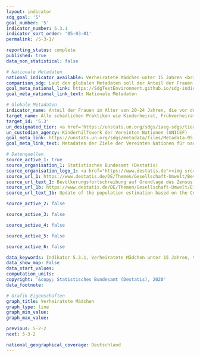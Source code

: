 ```yaml
---
layout: indicator
sdg_goal: '5'
goal_number: '5'
indicator_number: 5.3.1
indicator_sort_order: '05-03-01'
permalink: /5-3-1/

reporting_status: complete
published: true
data_non_statistical: false

# Nationale Metadaten
national_indicator_available: Verheiratete Mädchen unter 15 Jahren <br> Verheiratete Mädchen unter 18 Jahren
comparison_sdg: Laut den globalen Metadaten soll der Anteil der Frauen im Alter von 20 bis unter 25, die vor dem 15./18. Lebensjahr  verheiratet waren, angegeben werden. Diese Zeitreihe gibt den Anteil der Mädchen im Alter von 14/17 und jünger an, die verheiratet waren.
goal_meta_national_link: https://SdgTestEnvironment.github.io/sdg-indicators/public/MetaDe/5.3.1.pdf
goal_meta_national_link_text: Nationale Metadaten

# Globale Metadaten
indicator_name: Anteil der Frauen im Alter von 20-24 Jahren, die vor dem vollendeten 15. bzw. 18. Lebensjahr verheiratet waren oder in einer vergleichbaren Verbindung lebten
target_name: Alle schädlichen Praktiken wie Kinderheirat, Frühverheiratung und Zwangsheirat sowie die Genitalverstümmelung bei Frauen und Mädchen beseitigen
target_id: '5.3'
un_designated_tier: <a href='https://unstats.un.org/sdgs/iaeg-sdgs/tier-classification/' title='Klicken Sie hier um weitere Informationen zur UN-Tier-Klassifikation zu erhalten.'>Tier I</a>
un_custodian_agency: Kinderhilfswerk der Vereinten Nationen (UNICEF)
goal_meta_link: https://unstats.un.org/sdgs/metadata/files/Metadata-05-03-01.pdf
goal_meta_link_text: Metadaten der Ziele der Vereinten Nationen für nachhaltige Entwicklung

# Datenquellen
source_active_1: true
source_organisation_1: Statistisches Bundesamt (Destatis)
source_organisation_logo_1: <a href="https://www.destatis.de"><img src="https://g205sdgs.github.io/sdg-indicators/public/OrgImgDe/destatis.png" alt="Logo destatis" style="height:60px; width:148px"/></a>
source_url_1: https://www.destatis.de/DE/Themen/Gesellschaft-Umwelt/Bevoelkerung/Bevoelkerungsstand/_inhalt.html#sprg233540
source_url_text_1: Bevölkerungsfortschreibung auf Grundlage des Zensus 2011 – Fachserie 1, Reihe 1.3
source_url_1b: https://www.destatis.de/DE/Themen/Gesellschaft-Umwelt/Einkommen-Konsum-Lebensbedingungen/Lebensbedingungen-Armutsgefaehrdung/_inhalt.html#sprg233586
source_url_text_1b: Update of the population estimation based on the Census 2011

source_active_2: false

source_active_3: false

source_active_4: false

source_active_5: false

source_active_6: false

data_keywords: Indikator 5.3.1, Verheiratete Mädchen unter 15 Jahren, Verheiratete Mädchen unter 18 Jahren, Kinderhilfswerk der Vereinten Nationen (UNICEF)
data_show_map: False
data_start_values: 
computation_units: 
copyright: '&copy; Statistisches Bundesamt (Destatis), 2020'
data_footnote: 

# Grafik Eigenschaften
graph_title: Verheiratete Mädchen
graph_type: line
graph_min_value: 
graph_max_value: 

previous: 5-2-2
next: 5-3-2

national_geographical_coverage: Deutschland
---
```


<span></span>